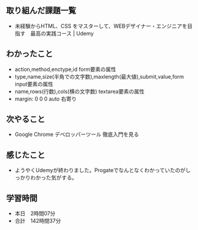 ## 取り組んだ課題一覧
- 未経験からHTML、CSS をマスターして、WEBデザイナー・エンジニアを目指す　最高の実践コース | Udemy 
## わかったこと
- action,method,enctype,id form要素の属性
- type,name,size(半角での文字数),maxlength(最大値),submit,value,form input要素の属性
- name,rows(行数),cols(横の文字数) textarea要素の属性
- margin: 0 0 0 auto 右寄り
## 次やること
- Google Chrome デベロッパーツール 徹底入門を見る
## 感じたこと
- ようやくUdemyが終わりました。Progateでなんとなくわかっていたのがしっかりわかった気がする。
## 学習時間
- 本日　2時間07分
- 合計　142時間37分